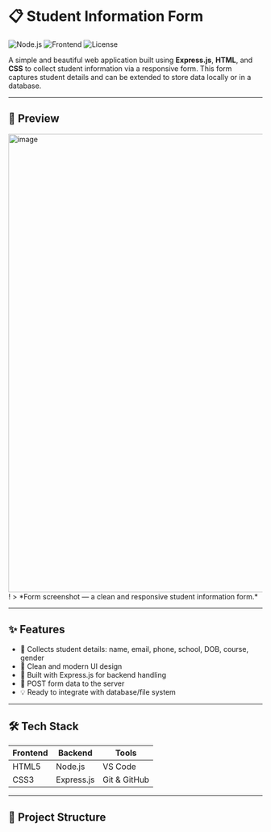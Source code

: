 # 📋 Student Information Form

![Node.js](https://img.shields.io/badge/Backend-Express.js-green?style=flat-square&logo=express)
![Frontend](https://img.shields.io/badge/Frontend-HTML%20%7C%20CSS-blue?style=flat-square&logo=html5)
![License](https://img.shields.io/badge/License-MIT-yellow.svg?style=flat-square)

A simple and beautiful web application built using **Express.js**, **HTML**, and **CSS** to collect student information via a responsive form. This form captures student details and can be extended to store data locally or in a database.

---

## 📸 Preview

<img width="1919" height="908" alt="image" src="https://github.com/user-attachments/assets/226a1c76-7a92-44c8-92d2-1c597ca7d6a1" />
! 
> *Form screenshot — a clean and responsive student information form.*

---

## ✨ Features

- 📄 Collects student details: name, email, phone, school, DOB, course, gender
- 🎨 Clean and modern UI design
- 🧠 Built with Express.js for backend handling
- 🧾 POST form data to the server
- 💡 Ready to integrate with database/file system

---

## 🛠️ Tech Stack

| Frontend      | Backend    | Tools      |
|---------------|------------|------------|
| HTML5         | Node.js    | VS Code    |
| CSS3          | Express.js | Git & GitHub |

---

## 📁 Project Structure


